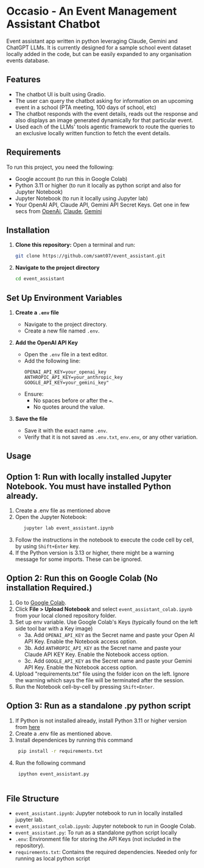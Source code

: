 # Occasio - An Event Management Assistant Chatbot
Event assistant app written in python leveraging Claude, Gemini and ChatGPT LLMs. It is currently designed for a sample school event dataset locally added in the code, but can be easily expanded to any organisation events database. 

## Features
- The chatbot UI is built using Gradio.
- The user can query the chatbot asking for information on an upcoming event in a school (PTA meeting, 100 days of school, etc)
- The chatbot responds with the event details, reads out the response and also displays an image generated dynamically for that particular event.
- Used each of the LLMs' tools agentic framework to route the queries to an exclusive locally written function to fetch the event details.
  
## Requirements
To run this project, you need the following:
- Google account (to run this in Google Colab)
- Python 3.11 or higher (to run it locally as python script and also for Jupyter Notebook)
- Jupyter Notebook (to run it locally using Jupyter lab)
- Your OpenAI API, Claude API, Gemini API Secret Keys. Get one in few secs from [OpenAi](https://platform.openai.com/settings/organization/api-keys), [Claude](https://console.anthropic.com/settings/keys), [Gemini](https://console.cloud.google.com/apis)

## Installation

1. **Clone this repository:**
   Open a terminal and run:
   ```bash
   git clone https://github.com/samt07/event_assistant.git

2. **Navigate to the project directory**
    ```bash
    cd event_assistant

## Set Up Environment Variables  

1. **Create a `.env` file**  
   - Navigate to the project directory.  
   - Create a new file named `.env`.  

2. **Add the OpenAI API Key**  
   - Open the `.env` file in a text editor.  
   - Add the following line:  
     ```env
     OPENAI_API_KEY=your_openai_key
     ANTHROPIC_API_KEY=your_anthropic_key
     GOOGLE_API_KEY=your_gemini_key"     
     ```
   - Ensure:  
     - No spaces before or after the `=`.  
     - No quotes around the value.  

3. **Save the file**  
   - Save it with the exact name `.env`.  
   - Verify that it is not saved as `.env.txt`, `env.env`, or any other variation.  

## Usage

## Option 1: Run with locally installed Jupyter Notebook. You must have installed Python already. 
   1. Create a .env file as mentioned above
   2. Open the Jupyter Notebook:
       ```bash
          jupyter lab event_assistant.ipynb
   3. Follow the instructions in the notebook to execute the code cell by cell, by using `Shift+Enter` key.
   4. If the Python version is 3.13 or higher, there might be a warning message for some imports. These can be ignored.

## Option 2: Run this on Google Colab (No installation Required.)

   1. Go to [Google Colab](https://colab.research.google.com/).  
   2. Click **File > Upload Notebook** and select `event_assistant_colab.ipynb` from your local cloned repository folder.
   3. Set up env variable. Use Google Colab's Keys (typically found on the left side tool bar with a Key image)
      - 3a. Add `OPENAI_API_KEY` as the Secret name and paste your Open AI API Key. Enable the Notebook access option.
      - 3b. Add `ANTHROPIC_API_KEY` as the Secret name and paste your Claude API KEY Key. Enable the Notebook access option.
      - 3c. Add `GOOGLE_API_KEY` as the Secret name and paste your Gemini API Key. Enable the Notebook access option.
   4. Upload "requirements.txt" file using the folder icon on the left. Ignore the warning which says the file will be terminated after the session.
   5. Run the Notebook cell-by-cell by pressing `Shift+Enter`.

## Option 3: Run as a standalone .py python script
   1. If Python is not installed already, install Python 3.11 or higher version from [here](https://www.python.org/downloads/)
   2. Create a .env file as mentioned above.
   3. Install dependenices by running this command
      ```bash
       pip install -r requirements.txt
   4. Run the following command
      ```bash
       ipython event_assistant.py
   
## File Structure
- `event_assistant.ipynb`: Jupyter notebook to run in locally installed jupyter lab.
- `event_assistant_colab.ipynb`: Jupyter notebook to run in Google Colab.
-  `event_assistant.py`: To run as a standalone python script locally
- `.env`: Environment file for storing the API Keys (not included in the repository).
- `requirements.txt`: Contains the required dependencies. Needed only for running as local python script
